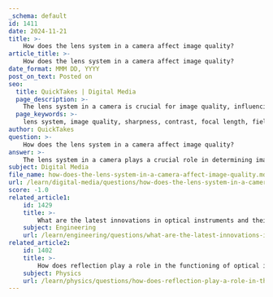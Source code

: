 ```yaml
---
_schema: default
id: 1411
date: 2024-11-21
title: >-
    How does the lens system in a camera affect image quality?
article_title: >-
    How does the lens system in a camera affect image quality?
date_format: MMM DD, YYYY
post_on_text: Posted on
seo:
  title: QuickTakes | Digital Media
  page_description: >-
    The lens system in a camera is crucial for image quality, influencing sharpness, contrast, depth of field, and overall visual appeal. Key factors include lens quality (MTF), focal length, coatings, and design, all of which affect how effectively an image is captured and rendered.
  page_keywords: >-
    lens system, image quality, sharpness, contrast, focal length, field of view, lens coatings, aperture, depth of field, optical distortion, lens diameter, lens design, Modulation Transfer Function, MTF, optical aberrations, photography
author: QuickTakes
question: >-
    How does the lens system in a camera affect image quality?
answer: >-
    The lens system in a camera plays a crucial role in determining image quality, influencing various aspects such as sharpness, contrast, and overall visual appeal. Here are some key factors that illustrate how the lens affects image quality:\n\n1. **Lens Quality and MTF (Modulation Transfer Function)**: The quality of the lens is often measured using MTF, which quantifies how well a lens can reproduce detail at different spatial frequencies. For instance, a high-end lens with an MTF-50 of 50 line pairs per millimeter (LP/mm) will produce sharper images compared to a lower quality lens with an MTF-50 of 20 LP/mm, assuming both are used on the same camera and at the same aperture. This indicates that the lens's ability to resolve fine details significantly impacts image sharpness.\n\n2. **Focal Length and Field of View**: The focal length of a lens determines its field of view. A shorter focal length provides a wider field of view, while a longer focal length results in a narrower field of view. This characteristic affects composition and perspective in photography. For example, wide-angle lenses can create a sense of depth and space, while telephoto lenses can compress distances and isolate subjects from their backgrounds.\n\n3. **Lens Coatings**: Lens coatings enhance light transmission and reduce reflections. A well-coated lens can transmit over 99.7% of light, significantly improving image brightness and contrast. This is particularly important in low-light conditions or when shooting against bright light sources.\n\n4. **Aperture and Depth of Field**: The maximum aperture of a lens (e.g., f/1.4, f/2.8) affects depth of field, which is the range of distance that appears acceptably sharp in an image. Lenses with larger apertures allow for a shallower depth of field, enabling photographers to blur backgrounds and emphasize subjects. This effect is often sought after in portrait photography.\n\n5. **Distortion and Aberrations**: Different lenses can introduce various types of optical distortions, such as barrel distortion in wide-angle lenses or chromatic aberration, where colors do not converge at the same point. High-quality lenses are designed to minimize these aberrations, resulting in cleaner and more accurate images.\n\n6. **Lens Diameter**: The diameter of the lens also affects image quality. A larger diameter allows more light to enter, which can improve resolution and reduce image noise, especially in low-light situations. Theoretically, doubling the lens diameter can double the resolution of a perfect lens.\n\n7. **Impact of Lens Design**: The design and construction of the lens elements (e.g., the number of elements and groups) influence how light is focused and how well the lens performs across different apertures. For example, classic designs like the Tessar, which features four elements, are known for their compactness and high optical performance.\n\nIn summary, the lens system in a camera is fundamental to image quality. Factors such as lens quality, focal length, coatings, aperture, and design all contribute to how effectively a lens can capture and render an image. Photographers often invest in high-quality lenses to achieve the best possible results in their work.
subject: Digital Media
file_name: how-does-the-lens-system-in-a-camera-affect-image-quality.md
url: /learn/digital-media/questions/how-does-the-lens-system-in-a-camera-affect-image-quality
score: -1.0
related_article1:
    id: 1429
    title: >-
        What are the latest innovations in optical instruments and their applications?
    subject: Engineering
    url: /learn/engineering/questions/what-are-the-latest-innovations-in-optical-instruments-and-their-applications
related_article2:
    id: 1402
    title: >-
        How does reflection play a role in the functioning of optical instruments?
    subject: Physics
    url: /learn/physics/questions/how-does-reflection-play-a-role-in-the-functioning-of-optical-instruments
---
```


&nbsp;